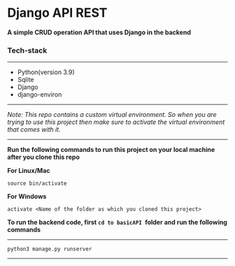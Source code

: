 # Django API REST

**A simple CRUD operation API that uses Django in the backend**

### Tech-stack

---

- Python(version 3.9)
- Sqlite
- Django
- django-environ

---

_Note: This repo contains a custom virtual environment. So when you are trying to use this project then make sure to activate the virtual environment that comes with it._

---

**Run the following commands to run this project on your local machine after you clone this repo**

**For Linux/Mac**

```
source bin/activate
```

**For Windows**

```
activate <Name of the folder as which you cloned this project>
```

**To run the backend code, first `cd to basicAPI `folder and run the following commands**

---

```
python3 manage.py runserver
```

---
